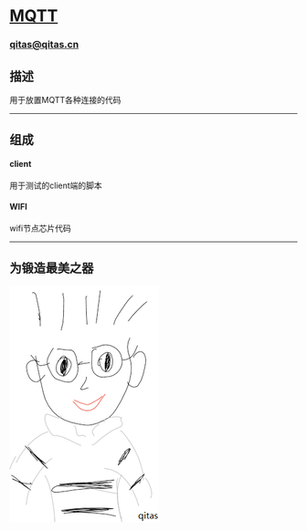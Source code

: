 # [MQTT](https://github.com/qitas/MQTT) 

### qitas@qitas.cn

## 描述

用于放置MQTT各种连接的代码

---

## 组成

#### client 

用于测试的client端的脚本

#### WIFI

wifi节点芯片代码


---

## 为锻造最美之器

[![sites](qitas/qitas.png)](http://www.qitas.cn)
